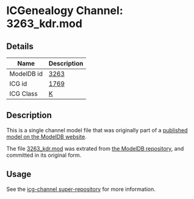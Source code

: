 # ICGenealogy Channel: 3263\_kdr.mod

## Details

Name | Description
---- | -----------
ModelDB id | [3263](http://senselab.med.yale.edu/ModelDB/ShowModel.cshtml?model=3263)
ICG id | [1769](http://icg.neurotheory.ox.ac.uk/channels/1/1769)
ICG Class | [K](http://icg.neurotheory.ox.ac.uk/channels/1)

## Description

This is a single channel model file that was originally part of a [published model on the ModelDB website](http://senselab.med.yale.edu/mModelDB/ShowModel.cshtml?model=3263).

The file [3263\_kdr.mod](3263_kdr.mod) was extrated from [the ModelDB repository](http://senselab.med.yale.edu/ModelDB/ShowModel.cshtml?model=3263), and committed in its original form.

## Usage

See the [icg-channel super-repository](https://github.com/icgenealogy/icg-channels) for more information.